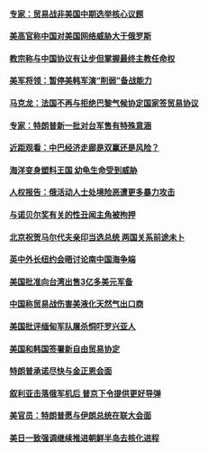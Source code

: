 #### [专家：贸易战非美国中期选举核心议题](../pages/z__yoerrvp/4587633.md) 

#### [美高官称中国对美国网络威胁大于俄罗斯](../pages/z__yoerrvp/4587620.md) 

#### [教宗称与中国协议有让步但掌握最终主教任命权](../pages/z__yoerrvp/4587597.md) 

#### [美军将领：暂停美韩军演“削弱”备战能力](../pages/z__yoerrvp/4587578.md) 

#### [马克龙：法国不再与拒绝巴黎气候协定国家签贸易协议](../pages/z__yoerrvp/4587108.md) 

#### [专家：特朗普新一批对台军售有特殊意涵](../pages/z__yoerrvp/4587098.md) 

#### [近距观看：中巴经济走廊是双赢还是风险？](../pages/z__yoerrvp/4587079.md) 

#### [海洋变身塑料王国 幼龟生命受到威胁](../pages/z__yoerrvp/4586615.md) 

#### [人权报告：俄活动人士处境险恶遭更多暴力攻击](../pages/z__yoerrvp/4586407.md) 

#### [与诺贝尔奖有关的性丑闻主角被拘押](../pages/z__yoerrvp/4586121.md) 

#### [北京祝贺马尔代夫亲印当选总统  两国关系前途未卜](../pages/z__yoerrvp/4586114.md) 

#### [英中外长纽约会晤讨论南中国海争端](../pages/z__yoerrvp/4586051.md) 

#### [美国批准向台湾出售3亿多美元军备](../pages/z__yoerrvp/4586019.md) 

#### [中国称贸易战伤害美液化天然气出口商](../pages/z__yoerrvp/4585977.md) 

#### [美国批评缅甸军队屠杀恫吓罗兴亚人](../pages/z__yoerrvp/4585914.md) 

#### [美国和韩国签署新自由贸易协定](../pages/z__yoerrvp/4585896.md) 

#### [特朗普承诺尽快与金正恩会面 ](../pages/z__yoerrvp/4585449.md) 

#### [叙利亚击落俄军机后 普京下令提供更好导弹](../pages/z__yoerrvp/4585399.md) 

#### [美官员：特朗普愿与伊朗总统在联大会面](../pages/z__yoerrvp/4584982.md) 

#### [美日一致强调继续推进朝鲜半岛去核化进程](../pages/z__yoerrvp/4584848.md) 

